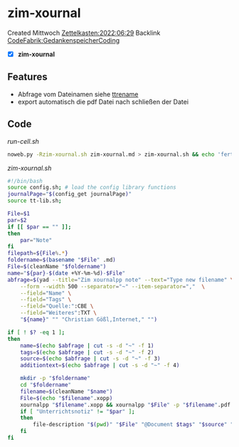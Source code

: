 # zim-xournal
Created Mittwoch [Zettelkasten:2022:06:29]()
Backlink [CodeFabrik:GedankenspeicherCoding](../GedankenspeicherCoding.md)

- [X] **zim-xournal**


## Features
- Abfrage vom Dateinamen siehe [ttrename](./ttrename.md)
- export automatisch die pdf Datei nach schließen der Datei 


## Code

*run-cell.sh*
```bash
noweb.py -Rzim-xournal.sh zim-xournal.md > zim-xournal.sh && echo 'fertig'
```



*zim-xournal.sh*
```bash
#!/bin/bash
source config.sh; # load the config library functions
journalPage="$(config_get journalPage)"
source tt-lib.sh;

File=$1
par=$2
if [[ $par == "" ]];
then
    par="Note"
fi
filepath=${File%.*}
foldername=$(basename "$File" .md)
File=$(cleanName "$foldername")
name="${par}-$(date +%Y-%m-%d)-$File"
abfrage=$(yad --title="Zim xournalpp note" --text="Type new filename" \
	--form --width 500 --separator="~" --item-separator=","  \
    --field="Name" \
	--field="Tags" \
	--field="Quelle:":CBE \
	--field="Weiteres":TXT \
	"${name}" "" "Christian Gößl,Internet," "")

if [ ! $? -eq 1 ];
then
    name=$(echo $abfrage | cut -s -d "~" -f 1)
	tags=$(echo $abfrage | cut -s -d "~" -f 2)
	source=$(echo $abfrage | cut -s -d "~" -f 3)
	additiontext=$(echo $abfrage | cut -s -d "~" -f 4)

    mkdir -p "$foldername"
    cd "$foldername"
    filename=$(cleanName "$name")
    File=$(echo "$filename".xopp)
    xournalpp "$filename".xopp && xournalpp "$File" -p "$filename".pdf
    if [ "Unterrichtsnotiz" != "$par" ];
    then
        file-description "$(pwd)" "$File" "@Document $tags" "$source" "$additiontext" >> "$(pwd)"/"$File"
    fi
fi
```

